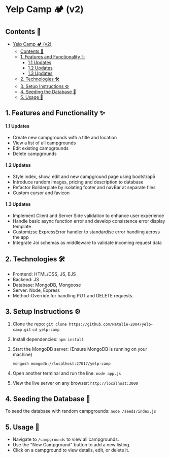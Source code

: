 # Yelp Camp 🏕️ (v2)

## Contents 🌈
- [Yelp Camp 🏕️ (v2)](#yelp-camp-️-v2)
  - [Contents 🌈](#contents-)
  - [1. Features and Functionality ✨](#1-features-and-functionality-)
      - [1.1 Updates](#11-updates)
      - [1.2 Updates](#12-updates)
      - [1.3 Updates](#13-updates)
  - [2. Technologies 🛠️](#2-technologies-️)
  - [3. Setup Instructions ⚙️](#3-setup-instructions-️)
  - [4. Seeding the Database 🌱](#4-seeding-the-database-)
  - [5. Usage 🚀](#5-usage-)

## 1. Features and Functionality ✨
#### 1.1 Updates
- Create new campgrounds with a title and location
- View a list of all campgrounds
- Edit existing campgrounds
- Delete campgrounds

#### 1.2 Updates
- Style index, show, edit and new campground page using bootstrap5
- Introduce random images, pricing and description to database
- Refactor Boilderplate by isolating footer and navBar at separate files
- Custom cursor and favicon

#### 1.3 Updates
- Implement Client and Server Side validation to enhance user experience
- Handle basic async function error and develop consistence error display template
- Customizse ExpressError handler to standardise error handling across the app
- Integrate Joi schemas as middleware to validate incoming request data

## 2. Technologies 🛠️
- Frontend: HTML/CSS, JS, EJS
- Backend: JS
- Database: MongoDB, Mongoose
- Server: Node, Express
- Method-Override for handling PUT and DELETE requests.

## 3. Setup Instructions ⚙️
1. Clone the repo:
`
git clone https://github.com/Natalie-2004/yelp-camp.git
`
`
cd yelp-camp
`

2. Install dependencies:
`
npm install
`

3. Start the MongoDB server: (Ensure MongoDB is running on your machine)

    `
    mongosh mongodb://localhost:27017/yelp-camp
    `

4. Open another terminal and run the line:
`
node app.js
`

5. View the live server on any browser:
`
http://localhost:3000
`

## 4. Seeding the Database 🌱  
To seed the database with random campgrounds:
`node /seeds/index.js`

## 5. Usage 🚀
- Navigate to `/campgrounds` to view all campgrounds.
- Use the "New Campground" button to add a new listing.
- Click on a campground to view details, edit, or delete it.



